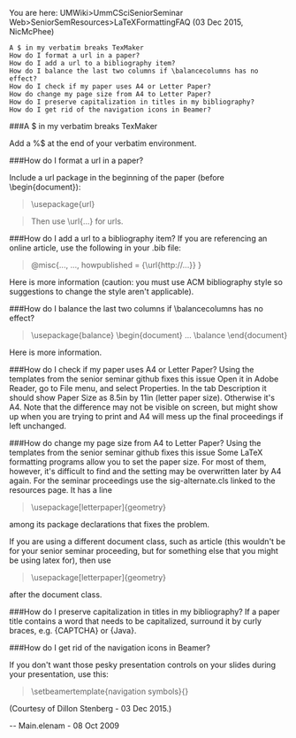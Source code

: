 You are here: UMWiki>UmmCSciSeniorSeminar Web>SeniorSemResources>LaTeXFormattingFAQ (03 Dec 2015, NicMcPhee)

    A $ in my verbatim breaks TexMaker
    How do I format a url in a paper?
    How do I add a url to a bibliography item?
    How do I balance the last two columns if \balancecolumns has no effect?
    How do I check if my paper uses A4 or Letter Paper?
    How do change my page size from A4 to Letter Paper?
    How do I preserve capitalization in titles in my bibliography?
    How do I get rid of the navigation icons in Beamer? 

###A $ in my verbatim breaks TexMaker

Add a %$ at the end of your verbatim environment.

###How do I format a url in a paper?

Include a url package in the beginning of the paper (before \begin{document}):

> \usepackage{url} 

> Then use \url{...} for urls.

###How do I add a url to a bibliography item?
If you are referencing an online article, use the following in your .bib file:

> @misc{...,
  ...,
  howpublished = {\url{http://...}}
} 

Here is more information (caution: you must use ACM bibliography style so suggestions to change the style aren't applicable).

###How do I balance the last two columns if \balancecolumns has no effect?

> \usepackage{balance}
\begin{document}
...
> \balance
\end{document} 

Here is more information.

###How do I check if my paper uses A4 or Letter Paper?
Using the templates from the senior seminar github fixes this issue Open it in Adobe Reader, go to File menu, and select Properties. In the tab Description it should show Paper Size as 8.5in by 11in (letter paper size). Otherwise it's A4. Note that the difference may not be visible on screen, but might show up when you are trying to print and A4 will mess up the final proceedings if left unchanged.

###How do change my page size from A4 to Letter Paper?
Using the templates from the senior seminar github fixes this issue Some LaTeX formatting programs allow you to set the paper size. For most of them, however, it's difficult to find and the setting may be overwritten later by A4 again. For the seminar proceedings use the sig-alternate.cls linked to the resources page. It has a line

> \usepackage[letterpaper]{geometry}

among its package declarations that fixes the problem.

If you are using a different document class, such as article (this wouldn't be for your senior seminar proceeding, but for something else that you might be using latex for), then use

> \usepackage[letterpaper]{geometry}

after the document class.

###How do I preserve capitalization in titles in my bibliography?
If a paper title contains a word that needs to be capitalized, surround it by curly braces, e.g. {CAPTCHA} or {Java}.

###How do I get rid of the navigation icons in Beamer?

If you don't want those pesky presentation controls on your slides during your presentation, use this:

   > \setbeamertemplate{navigation symbols}{}

(Courtesy of Dillon Stenberg - 03 Dec 2015.)

-- Main.elenam - 08 Oct 2009 
